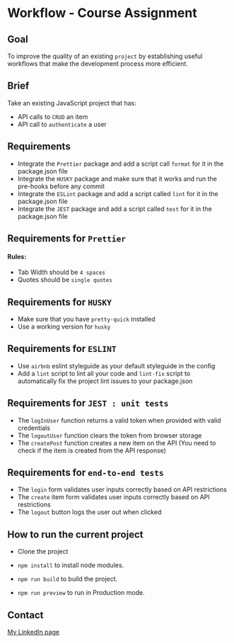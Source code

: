 # Workflow - Course Assignment

## Goal

To improve the quality of an existing `project` by establishing useful workflows that make the development process more efficient.

## Brief

Take an existing JavaScript project that has:

-   API calls to `CRUD` an item
-   API call to `authenticate` a user

## Requirements

-   Integrate the `Prettier` package and add a script call `format` for it in the package.json file
-   Integrate the `HUSKY` package and make sure that it works and run the pre-hooks before any commit
-   Integrate the `ESLint` package and add a script called `lint` for it in the package.json file
-   Integrate the `JEST` package and add a script called `test` for it in the package.json file

## Requirements for `Prettier`

#### Rules:

-   Tab Width should be `4 spaces`
-   Quotes should be `single quotes`

## Requirements for `HUSKY`

-   Make sure that you have `pretty-quick` installed
-   Use a working version for `husky`

## Requirements for `ESLINT`

-   Use `airbnb` eslint styleguide as your default styleguide in the config
-   Add a `lint` script to lint all your code and `lint-fix` script to automatically fix the project lint issues to your package.json

## Requirements for `JEST : unit tests`

-   The `logInUser` function returns a valid token when provided with valid credentials
-   The `logoutUser` function clears the token from browser storage
-   The `createPost` function creates a new item on the API (You need to check if the item is created from the API response)

## Requirements for `end-to-end tests`

-   The `login` form validates user inputs correctly based on API restrictions
-   The `create` item form validates user inputs correctly based on API restrictions
-   The `logout` button logs the user out when clicked

## How to run the current project

-   Clone the project

-   `npm install` to install node modules.

-   `npm run build` to build the project.

-   `npm run preview` to run in Production mode.

## Contact

[My LinkedIn page](https://www.linkedin.com/in/hreinn-gylfason-b9a48521a/)
